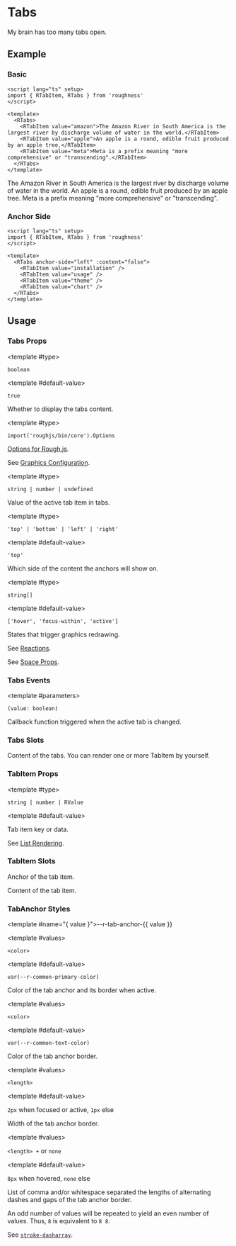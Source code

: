 <script lang="ts" setup>
import { RDetails, RSpace, RTable, RTabItem, RTabs, RText } from 'roughness'
</script>

# Tabs

My brain has too many tabs open.

## Example

### Basic

<RDetails>
  <template #summary>Show Code</template>

```vue
<script lang="ts" setup>
import { RTabItem, RTabs } from 'roughness'
</script>

<template>
  <RTabs>
    <RTabItem value="amazon">The Amazon River in South America is the largest river by discharge volume of water in the world.</RTabItem>
    <RTabItem value="apple">An apple is a round, edible fruit produced by an apple tree.</RTabItem>
    <RTabItem value="meta">Meta is a prefix meaning "more comprehensive" or "transcending".</RTabItem>
  </RTabs>
</template>
```

</RDetails>

<RTabs>
  <RTabItem value="amazon">The Amazon River in South America is the largest river by discharge volume of water in the world.</RTabItem>
  <RTabItem value="apple">An apple is a round, edible fruit produced by an apple tree.</RTabItem>
  <RTabItem value="meta">Meta is a prefix meaning "more comprehensive" or "transcending".</RTabItem>
</RTabs>

### Anchor Side

<RDetails>
  <template #summary>Show Code</template>

```vue
<script lang="ts" setup>
import { RTabItem, RTabs } from 'roughness'
</script>

<template>
  <RTabs anchor-side="left" :content="false">
    <RTabItem value="installation" />
    <RTabItem value="usage" />
    <RTabItem value="theme" />
    <RTabItem value="chart" />
  </RTabs>
</template>
```

</RDetails>

<RTabs anchor-side="left" :content="false">
  <RTabItem value="installation" />
  <RTabItem value="usage" />
  <RTabItem value="theme" />
  <RTabItem value="chart" />
</RTabs>

## Usage

### Tabs Props

<RPropsTable>

  <RProp name="content">

  <template #type>

  `boolean`

  </template>

  <template #default-value>

  `true`

  </template>

  Whether to display the tabs content.

  </RProp>

  <RProp name="graphics-options">

  <template #type>

  `import('roughjs/bin/core').Options`

  </template>

  [Options for Rough.js](https://github.com/rough-stuff/rough/wiki#options).

  See [Graphics Configuration](/components/graphics#component-prop).

  </RProp>

  <RProp name="model-value">

  <template #type>

  `string | number | undefined`

  </template>

  Value of the active tab item in tabs.

  </RProp>

  <RProp name="anchor-side">

  <template #type>

  `'top' | 'bottom' | 'left' | 'right'`

  </template>

  <template #default-value>

  `'top'`

  </template>

  Which side of the content the anchors will show on.

  </RProp>

  <RProp name="reactions">

  <template #type>

  `string[]`

  </template>

  <template #default-value>

  `['hover', 'focus-within', 'active']`

  </template>

  States that trigger graphics redrawing.

  See [Reactions](/guide/theme#reactions).

  </RProp>

  <RProp name="...">

  See [Space Props](/components/space#props).

  </RProp>

</RPropsTable>

### Tabs Events

<REventsTable>

  <REvent name="update:model-value">

  <template #parameters>

  `(value: boolean)`

  </template>

  Callback function triggered when the active tab is changed.

  </REvent>

</REventsTable>

### Tabs Slots

<RSlotsTable>

  <RSlot name="default">

  Content of the tabs. You can render one or more TabItem by yourself.

  </RSlot>

</RSlotsTable>

### TabItem Props

<RPropsTable>

  <RProp name="value">

  <template #type>

  `string | number | RValue`

  </template>

  <template #default-value>
    </template>

  </RProp>

  <RProp name="content">

  Tab item key or data.

  See [List Rendering](/guide/specs#list-rendering).

  </RProp>

</RPropsTable>

### TabItem Slots

<RSlotsTable>

  <RSlot name="anchor">

  Anchor of the tab item.

  </RSlot>

  <RSlot name="default">

  Content of the tab item.

  </RSlot>

</RSlotsTable>

### TabAnchor Styles

<RStylesTable>

  <template #name="{ value }">--r-tab-anchor-{{ value }}</template>

  <RStyle name="active-color">

  <template #values>

  `<color>`

  </template>

  <template #default-value>

  `var(--r-common-primary-color)`

  </template>

  Color of the tab anchor and its border when active.

  </RStyle>

  <RStyle name="border-color">

  <template #values>

  `<color>`

  </template>

  <template #default-value>

  `var(--r-common-text-color)`

  </template>

  Color of the tab anchor border.

  </RStyle>

  <RStyle name="border-width">

  <template #values>

  `<length>`

  </template>

  <template #default-value>

  `2px` when focused or active, `1px` else

  </template>

  Width of the tab anchor border.

  </RStyle>

  <RStyle name="border-dash">

  <template #values>

  `<length> +` or `none`

  </template>

  <template #default-value>

  `8px` when hovered, `none` else

  </template>

  List of comma and/or whitespace separated the lengths of alternating dashes and gaps of the tab anchor border.

  An odd number of values will be repeated to yield an even number of values. Thus, `8` is equivalent to `8 8`.

  See [`stroke-dasharray`](https://developer.mozilla.org/en-US/docs/Web/SVG/Attribute/stroke-dasharray).

  </RStyle>

</RStylesTable>
